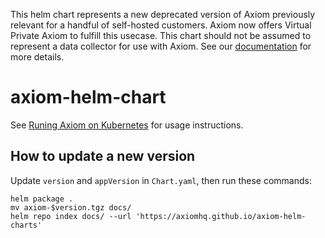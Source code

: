 This helm chart represents a new deprecated version of Axiom previously relevant for a handful of self-hosted customers. Axiom now offers Virtual Private Axiom to fulfill this usecase. This chart should not be assumed to represent a data collector for use with Axiom. See our [documentation](https://www.axiom.co/docs/) for more details.

# axiom-helm-chart

See [Runing Axiom on Kubernetes](https://www.axiom.co/docs/install/kubernetes)
for usage instructions.

## How to update a new version

Update `version` and `appVersion` in `Chart.yaml`, then run these commands:

```shell
helm package .
mv axiom-$version.tgz docs/
helm repo index docs/ --url 'https://axiomhq.github.io/axiom-helm-charts'
```
